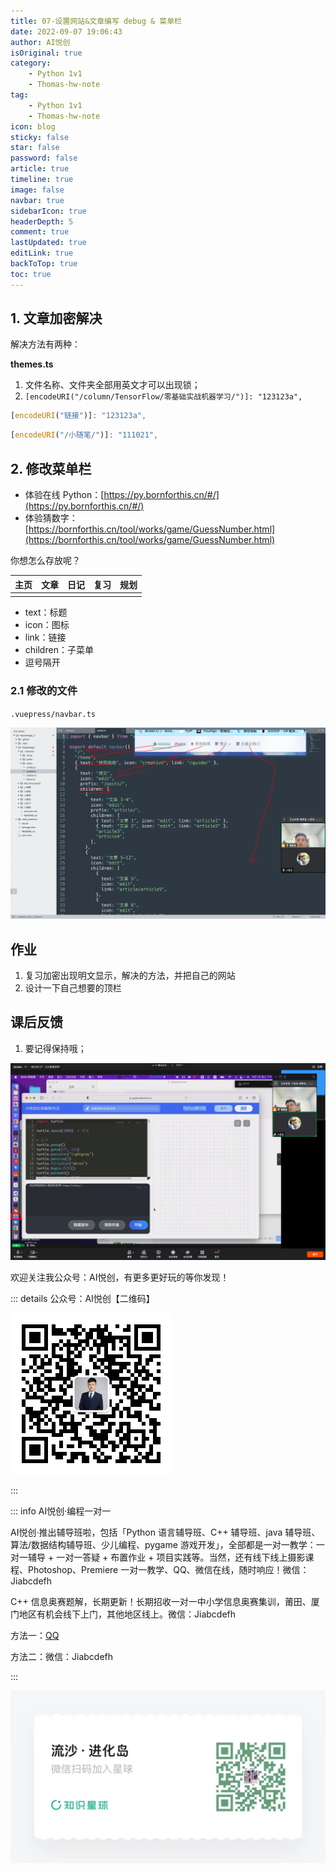 ```yaml
---
title: 07-设置网站&文章编写 debug & 菜单栏
date: 2022-09-07 19:06:43
author: AI悦创
isOriginal: true
category:
    - Python 1v1
    - Thomas-hw-note
tag:
    - Python 1v1
    - Thomas-hw-note
icon: blog
sticky: false
star: false
password: false
article: true
timeline: true
image: false
navbar: true
sidebarIcon: true
headerDepth: 5
comment: true
lastUpdated: true
editLink: true
backToTop: true
toc: true
---
```


## 1. 文章加密解决

解决方法有两种：

**themes.ts**

1. 文件名称、文件夹全部用英文才可以出现锁；
2. `[encodeURI("/column/TensorFlow/零基础实战机器学习/")]: "123123a",`

```typescript
[encodeURI("链接")]: "123123a",
```

```typescript
[encodeURI("/小随笔/")]: "111021",
```

## 2. 修改菜单栏

- 体验在线 Python：[https://py.bornforthis.cn/#/](https://py.bornforthis.cn/#/)
- 体验猜数字：[https://bornforthis.cn/tool/works/game/GuessNumber.html](https://bornforthis.cn/tool/works/game/GuessNumber.html)

你想怎么存放呢？

| 主页 | 文章 | 日记 | 复习 | 规划 |
| ---- | ---- | ---- | ---- | ---- |
|      |      |      |      |      |

- text：标题
- icon：图标
- link：链接
- children：子菜单
- 逗号隔开



### 2.1 修改的文件

`.vuepress/navbar.ts`

![image-20220907194226928](./08-web07.assets/image-20220907194226928.png)





## 作业

1. 复习加密出现明文显示，解决的方法，并把自己的网站
1. 设计一下自己想要的顶栏




## 课后反馈

1. 要记得保持哦；

![image-20220907193201953](./08-web07.assets/image-20220907193201953.png)



欢迎关注我公众号：AI悦创，有更多更好玩的等你发现！

::: details 公众号：AI悦创【二维码】

![](/gzh.jpg)

:::

::: info AI悦创·编程一对一

AI悦创·推出辅导班啦，包括「Python 语言辅导班、C++ 辅导班、java 辅导班、算法/数据结构辅导班、少儿编程、pygame 游戏开发」，全部都是一对一教学：一对一辅导 + 一对一答疑 + 布置作业 + 项目实践等。当然，还有线下线上摄影课程、Photoshop、Premiere 一对一教学、QQ、微信在线，随时响应！微信：Jiabcdefh

C++ 信息奥赛题解，长期更新！长期招收一对一中小学信息奥赛集训，莆田、厦门地区有机会线下上门，其他地区线上。微信：Jiabcdefh

方法一：[QQ](http://wpa.qq.com/msgrd?v=3&uin=1432803776&site=qq&menu=yes)

方法二：微信：Jiabcdefh

:::

![](/zsxq.jpg)











